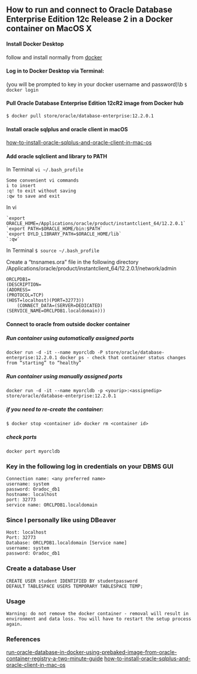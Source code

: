 ## How to run and connect to Oracle Database Enterprise Edition 12c Release 2 in a Docker container on MacOS X

#### Install Docker Desktop 
follow and install normally from [docker](https://hub.docker.com/editions/community/docker-ce-desktop-mac)
#### Log in to Docker Desktop via Terminal:
(you will be prompted to key in your docker username and password)\b
`$ docker login`
#### Pull Oracle Database Enterprise Edition 12cR2 image from Docker hub
`$ docker pull store/oracle/database-enterprise:12.2.0.1`

#### Install oracle sqlplus and oracle client in macOS
[how-to-install-oracle-sqlplus-and-oracle-client-in-mac-os](https://tomeuwork.wordpress.com/2014/05/12/how-to-install-oracle-sqlplus-and-oracle-client-in-mac-os/)

#### Add oracle sqlclient and library to PATH
In Terminal
`vi ~/.bash_profile`
```
Some convenient vi commands
i to insert
:q! to exit without saving
:qw to save and exit
```
In vi
```
`export ORACLE_HOME=/Applications/oracle/product/instantclient_64/12.2.0.1`
`export PATH=$ORACLE_HOME/bin:$PATH`
`export DYLD_LIBRARY_PATH=$ORACLE_HOME/lib`
`:qw`
```
In Terminal
`$ source ~/.bash_profile`

Create a “tnsnames.ora” file in the following directory 
/Applications/oracle/product/instantclient_64/12.2.0.1/network/admin
```
ORCLPDB1=
(DESCRIPTION=
(ADDRESS=
(PROTOCOL=TCP)
(HOST=localhost)(PORT=32773))
    (CONNECT_DATA=(SERVER=DEDICATED)(SERVICE_NAME=ORCLPDB1.localdomain)))
```

#### Connect to oracle from outside docker container
##### Run container using automatically assigned ports
`docker run -d -it --name myorcldb -P store/oracle/database-enterprise:12.2.0.1
docker ps - check that container status changes from “starting” to “healthy”`
##### Run container using manually assigned ports
`docker run -d -it --name myorcldb -p <yourip>:<assignedip> store/oracle/database-enterprise:12.2.0.1`
##### if you need to re-create the container:
`$ docker stop <container id>
docker rm <container id>`
##### check ports
`docker port myorcldb`

### Key in the following log in credentials on your DBMS GUI
```
Connection name: <any preferred name>
username: system
password: Oradoc_db1
hostname: localhost
port: 32773
service name: ORCLPDB1.localdomain
```

### Since I personally like using DBeaver
```
Host: localhost
Port: 32773
Database: ORCLPDB1.localdomain [Service name]
username: system
password: Oradoc_db1
```

### Create a database User 
`CREATE USER student IDENTIFIED BY studentpassword DEFAULT TABLESPACE USERS TEMPORARY TABLESPACE TEMP;`

### Usage 
```
Warning: do not remove the docker container - removal will result in environment and data loss. You will have to restart the setup process again.
```

### References
[run-oracle-database-in-docker-using-prebaked-image-from-oracle-container-registry-a-two-minute-guide](https://technology.amis.nl/2017/11/18/run-oracle-database-in-docker-using-prebaked-image-from-oracle-container-registry-a-two-minute-guide/)
[how-to-install-oracle-sqlplus-and-oracle-client-in-mac-os](https://tomeuwork.wordpress.com/2014/05/12/how-to-install-oracle-sqlplus-and-oracle-client-in-mac-os/)
